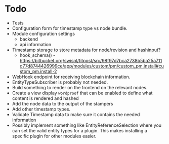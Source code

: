 # Todo

* Tests
* Configuration form for timestamp type vs node bundle.
* Module configuration settings
  * backend
  * api information
* Timestamp storage to store metadata for node/revision and hashinput?
    * hook_schema() - https://bitbucket.org/swisnl/fitpost/src/98f97d7bca2738b5ba25a711d77d8744426999ce/app/modules/custom/pm/custom_pm.install#custom_pm.install-2
* WebHook endpoint for receiving blockchain information.
* EntityTypeSubscriber is probably not needed.
* Build something to render on the frontend on the relevant nodes.
* Create a view display `wordproof` that can be enabled to define what content is rendered and hashed
* Add the node data to the output of the stampers
* Add other timestamp types.
* Validate Timestamp data to make sure it contains the needed information
* Possibly implement something like EntityReferenceSelection where you can set the valid entity types for a plugin. This makes installing a specific plugin for other modules easier.
